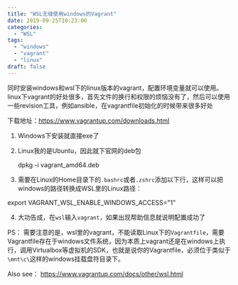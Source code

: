 ```yaml
---
title: "WSL无缝使用windows的Vagrant"
date: 2019-09-25T10:23:00
categories:
  - "WSL"
tags:
  - "windows"
  - "vagrant"
  - "linux"
draft: false
---
```

同时安装windows和wsl下的linux版本的vagrant，配置环境变量就可以使用。linux下vagrant的好处很多，首先文件的换行和权限的烦恼没有了，然后可以使用一些revision工具，例如ansible，在vagrantfile初始化的时候带来很多好处

下载地址：https://www.vagrantup.com/downloads.html

1. Windows下安装就直接exe了
2. Linux我的是Ubuntu，因此就下官网的deb包

    dpkg -i vagrant_amd64.deb

3. 需要在Linux的Home目录下的`.bashrc`或者`.zshrc`添加以下行，这样可以把windows的路径转换成WSL里的Linux路径：

export VAGRANT_WSL_ENABLE_WINDOWS_ACCESS="1"

4. 大功告成，在`wsl`输入`vagrant`，如果出现帮助信息就说明配置成功了

PS： 需要注意的是，wsl里的vagrant，不能读取Linux下的`Vagrantfile`，需要Vagrantfile存在于windows文件系统，因为本质上vagrant还是在windows上执行，调用Virtualbox等虚拟机的SDK，也就是说你的Vagrantfile，必须位于类似于`\mnt\c\`这样的windows挂载盘符目录下。

Also see：
https://www.vagrantup.com/docs/other/wsl.html
